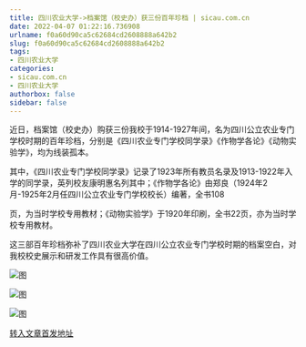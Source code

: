 ```yaml
---
title: 四川农业大学->档案馆（校史办）获三份百年珍档 | sicau.com.cn
date: 2022-04-07 01:22:16.736908
urlname: f0a60d90ca5c62684cd2608888a642b2
slug: f0a60d90ca5c62684cd2608888a642b2
tags: 
- 四川农业大学
categories:
- sicau.com.cn
- 四川农业大学
authorbox: false
sidebar: false
---
```

近日，档案馆（校史办）购获三份我校于1914-1927年间，名为四川公立农业专门学校时期的百年珍档，分别是《四川农业专门学校同学录》《作物学各论》《动物实验学》，均为线装孤本。  

其中，《四川农业专门学校同学录》记录了1923年所有教员名录及1913-1922年入学的同学录，英列校友康明惠名列其中；《作物学各论》由郑良（1924年2月-1925年2月任四川公立农业专门学校校长）编著，全书108
<!--more-->
页，为当时学校专用教材；《动物实验学》于1920年印刷，全书22页，亦为当时学校专用教材。

这三部百年珍档弥补了四川农业大学在四川公立农业专门学校时期的档案空白，对我校校史展示和研发工作具有很高价值。

![图](https://news.sicau.edu.cn/__local/D/BD/69/2772730E685F6734A7791334BA8_39E071DF_F81EC.png)

![图](https://news.sicau.edu.cn/__local/2/82/11/5BA46BAEC594BDB43CCE2E94F3F_54C31313_4CB1.png)

![图](https://news.sicau.edu.cn/__local/D/2C/CE/B3560E77BCE77B9C0F83B16B188_6E810CCA_75A6.png)

[转入文章首发地址](https://news.sicau.edu.cn/info/1078/67223.htm)
